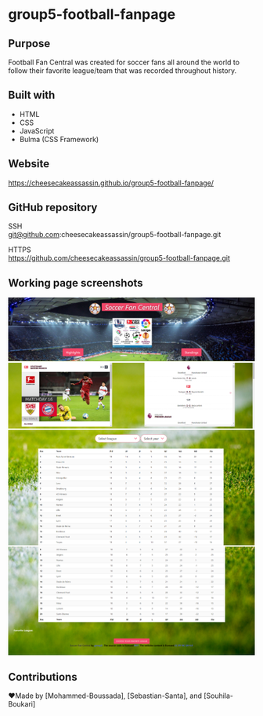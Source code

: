 # group5-football-fanpage

## Purpose
Football Fan Central was created for soccer fans all around the world to follow their favorite league/team that was recorded throughout history.


## Built with
* HTML
* CSS
* JavaScript
* Bulma (CSS Framework)


## Website 
https://cheesecakeassassin.github.io/group5-football-fanpage/

## GitHub repository 
SSH</br>
git@github.com:cheesecakeassassin/group5-football-fanpage.git

HTTPS</br>
https://github.com/cheesecakeassassin/group5-football-fanpage.git


## Working page screenshots 
<img src="./assets/images/firstscreenshot.png">
<img src="./assets/images/secondScreenshot.png">
<img src="./assets/images/thirdScreenshot.png">
<img src="./assets/images/fourthScreenshot.png">


## Contributions
❤️Made by [Mohammed-Boussada], [Sebastian-Santa], and [Souhila-Boukari]
